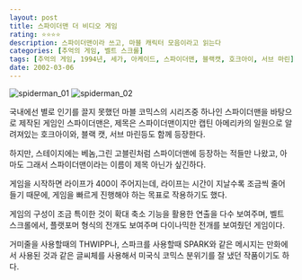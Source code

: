 ```yaml
---
layout: post
title: 스파이더맨 더 비디오 게임
rating: ⭐️⭐️⭐️⭐️
description: 스파이더맨이라 쓰고, 마블 캐릭터 모음이라고 읽는다
categories: [추억의 게임, 벨트 스크롤]
tags: [추억의 게임, 1994년, 세가, 아케이드, 스파이더맨, 블랙캣, 호크아이, 서브 마린]
date: 2002-03-06
---
```


![spiderman_01](../../review/img/2002/spiderman_01.jpg)
![spiderman_02](../../review/img/2002/spiderman_02.jpg)

국내에선 별로 인기를 끌지 못했던 마블 코믹스의 시리즈중 하나인 스파이더맨을 바탕으로 제작된 게임인 스파이더맨은,  제목은 스파이더맨이지만 캡틴 아메리카의 일원으로 알려져있는 호크아이와, 블랙 캣, 서브 마린등도 함께 등장한다. 

하지만, 스테이지에는 베놈,그린 고블린처럼 스파이더맨에 등장하는 적들만 나왔고, 아마도 그래서 스파이더맨이라는 이름이 제목 아닌가 싶긴하다. 

게임을 시작하면 라이프가 400이 주어지는데, 라이프는 시간이 지날수록 조금씩 줄어들기 때문에, 게임을 빠르게 진행해야 하는 목표로 작용하기도 했다.

게임의 구성이 조금 특이한 것이 확대 축소 기능을 활용한 연출을 다수 보여주며, 벨트 스크롤에서, 플랫포머 형식의 전개도 보여주며 다이나믹한 전개를 보여줬던 게임이다.

거미줄을 사용할때의 THWIPP나, 스파크를 사용할때 SPARK와 같은 메시지는 만화에서 사용된 것과 같은 글씨체를 사용해서 미국식 코믹스 분위기를 잘 냈던 작품이기도 하다.